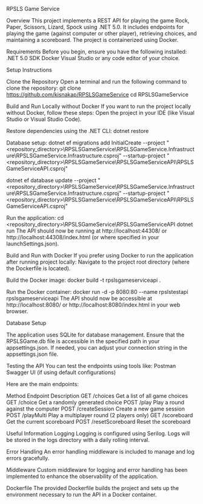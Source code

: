 RPSLS Game Service

Overview
This project implements a REST API for playing the game Rock, Paper, Scissors, Lizard, Spock using .NET 5.0. It includes endpoints for playing the game (against computer or other player), retrieving choices, and maintaining a scoreboard. The project is containerized using Docker.

Requirements
Before you begin, ensure you have the following installed:
.NET 5.0 SDK
Docker
Visual Studio or any code editor of your choice.

Setup Instructions

Clone the Repository
Open a terminal and run the following command to clone the repository:
git clone https://github.com/kisnakap/RPSLSGameService
cd RPSLSGameService

Build and Run Locally without Docker
If you want to run the project locally without Docker, follow these steps:
Open the project in your IDE (like Visual Studio or Visual Studio Code).

Restore dependencies using the .NET CLI:
dotnet restore

Database setup:
dotnet ef migrations add InitialCreate --project "<repository_directory>\RPSLSGameService\RPSLSGameService.Infrastructure\RPSLSGameService.Infrastructure.csproj" --startup-project "<repository_directory>\RPSLSGameService\RPSLSGameServiceAPI\RPSLSGameServiceAPI.csproj"

dotnet ef database update --project "<repository_directory>\RPSLSGameService\RPSLSGameService.Infrastructure\RPSLSGameService.Infrastructure.csproj" --startup-project "<repository_directory>\RPSLSGameService\RPSLSGameServiceAPI\RPSLSGameServiceAPI.csproj"

Run the application:
cd <repository_directory>\RPSLSGameService\RPSLSGameServiceAPI
dotnet run
The API should now be running at http://localhost:44308/ or http://localhost:44308/index.html (or where specified in your launchSettings.json).

Build and Run with Docker
If you prefer using Docker to run the application after running project locally:
Navigate to the project root directory (where the Dockerfile is located).

Build the Docker image:
docker build -t rpslsgameserviceapi .

Run the Docker container:
docker run -d -p 8080:80 --name rpslstestapi rpslsgameserviceapi
The API should now be accessible at http://localhost:8080/ or http://localhost:8080/index.html in your web browser.

Database Setup

The application uses SQLite for database management. Ensure that the RPSLSGame.db file is accessible in the specified path in your appsettings.json. If needed, you can adjust your connection string in the appsettings.json file.

Testing the API
You can test the endpoints using tools like:
Postman
Swagger UI (if using default configurations)

Here are the main endpoints:

Method	Endpoint	Description
GET	/choices	Get a list of all game choices
GET	/choice	Get a randomly generated choice
POST	/play	Play a round against the computer
POST	/createSession	Create a new game session
POST	/playMulti	Play a multiplayer round (2 players only)
GET	/scoreboard	Get the current scoreboard
POST	/resetScoreboard	Reset the scoreboard

Useful Information
Logging
Logging is configured using Serilog. Logs will be stored in the logs directory with a daily rolling interval.

Error Handling
An error handling middleware is included to manage and log errors gracefully.

Middleware
Custom middleware for logging and error handling has been implemented to enhance the observability of the application.

Dockerfile
The provided Dockerfile builds the project and sets up the environment necessary to run the API in a Docker container.
